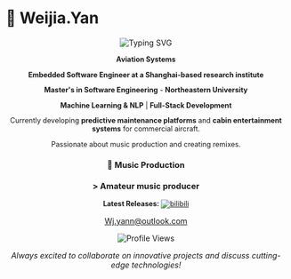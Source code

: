 # 👋 Weijia.Yan

<div align="center">
  
  ![Typing SVG](https://readme-typing-svg.herokuapp.com?font=Fira+Code&size=22&duration=3000&pause=1000&color=36BCF7&center=true&vCenter=true&width=440&lines=Always+Learning+Something+New)
  
</div>

<div class="floating" align="center" style="font-size: 0.9em;">

 **Aviation Systems**  
 
 **Embedded Software Engineer at a Shanghai-based research institute**
 
 **Master's in Software Engineering** - **Northeastern University**
 
 **Machine Learning & NLP** |  **Full-Stack Development**

Currently developing **predictive maintenance platforms** and **cabin entertainment systems** for commercial aircraft.

Passionate about music production and creating remixes.

### 🎵 Music Production

### > Amateur music producer

**Latest Releases:**
[![bilibili]()](https://space.bilibili.com/157652774)

<!-- 如果SoundCloud提供嵌入代码，可以放在这里 -->
</div>
<div align="center">

Wj.yann@outlook.com

</div>

<div align="center">
  
  ![Profile Views](https://komarev.com/ghpvc/?username=YourGitHubUsername&color=blueviolet&style=for-the-badge)
  
</div>
<div align="center" class="floating">

*Always excited to collaborate on innovative projects and discuss cutting-edge technologies!*

</div>
